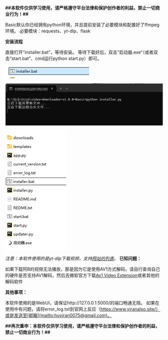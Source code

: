 **##本软件仅供学习使用，请严格遵守平台法律和保护创作者的利益，禁止一切商业行为！##**

Basic默认你已经拥有python环境，并且提前安装了必要模块和配置好了ffmpeg环境。
必要模块：requests、yt-dlp、flask

**安装流程**

直接打开“installer.bat”，等待安装。
等待下载好后，双击”启动器.exe“（或者双击“start.bat”、cmd运行python start.py）即可。

![image](https://github.com/Thompson0075/Video_Downloader/blob/picture/image-20241217212521340.png)

![image](https://github.com/Thompson0075/Video_Downloader/blob/picture/image-20241217212443377.png)

![image](https://github.com/Thompson0075/Video_Downloader/blob/picture/image-20241217212549999.png)





*注意：本软件使用的是yt-dlp下载视频，支持[网站的列表](https://github.com/yt-dlp/yt-dlp/blob/master/supportedsites.md)。*
**已知问题：**

如果下载阿B的视频无法播放，那是因为它是使用AV1方式解码，请自行查询自己的硬件是否支持AV1解码，然后去微软官方下载[Av1 Video Extension](https://apps.microsoft.com/detail/9mvzqvxjbq9v?hl=zh-cn&gl=US)或者其他的解码软件

**其他事项：**

本软件使用的是WebUI，请保证http://127.0.0.1:5000/的端口畅通无阻。
如果在使用中有问题，请将error_log.txt到官网上反应（https://www.yiranalso.site/）或是发送至[邮箱](mailto:huyiran0075@gmail.com)。

**##再次重申：本软件仅供学习使用，请严格遵守平台法律和保护创作者的利益，禁止一切商业行为！##**
